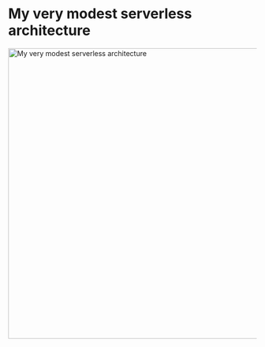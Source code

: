 # My very modest serverless architecture
<img width="822" height="588" alt="My very modest serverless architecture" src="https://github.com/user-attachments/assets/c6ccd5be-86b9-4bdf-a36f-620af865afbd" />
